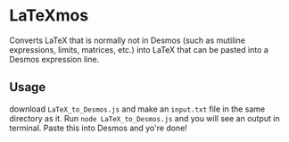 # LaTeXmos
Converts LaTeX that is normally not in Desmos (such as mutiline expressions, limits, matrices, etc.) into LaTeX that can be pasted into a Desmos expression line.

## Usage
download ```LaTeX_to_Desmos.js``` and make an ```input.txt``` file in the same directory as it. Run ```node LaTeX_to_Desmos.js``` and you will see an output in terminal. Paste this into Desmos and yo're done!
